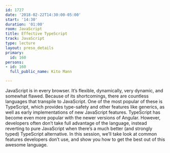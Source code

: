 ```yaml
---
id: 1727
date: '2018-02-22T14:30:00-05:00'
start: '14:30'
duration: '01:00'
room: JavaScript
title: Effective TypeScript
track: JavaScript
type: lecture
layout: preso_details
primary:
  id: 160
persons:
- id: 160
  full_public_name: Kito Mann

---
```

JavaScript is in every browser. It’s flexible, dynamically, very dynamic, and somewhat flawed. Because of its shortcomings, there are countless languages that transpile to JavaScript. One of the most popular of these is TypeScript, which provides type-safety and other features like generics, as well as early implementations of new JavaScript features. TypeScript has become even more popular with the newer versions of Angular. However, developers often don’t take full advantage of the language, instead reverting to pure JavaScript when there’s a much better (and strongly typed) TypeScript alternative. In this session, we’ll take look at common features developers don’t use, and show you how to get the best out of this awesome language.